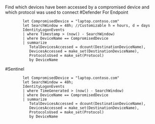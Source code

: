 Find which devices have been accessed by a compromised device and which protocol was used to connect
#Defender For Endpoint
```
		let CompromisedDevice = "laptop.contoso.com"
		let SearchWindow = 48h; //Customizable h = hours, d = days
		IdentityLogonEvents
		| where Timestamp > (now() - SearchWindow)
		| where DeviceName == CompromisedDevice
		| summarize
 		   TotalDevicesAccessed = dcount(DestinationDeviceName),
 		   DevicesAccessed = make_set(DestinationDeviceName),
  		   ProtocolsUsed = make_set(Protocol)
  		   by DeviceName
```
#Sentinel
```
		let CompromisedDevice = "laptop.contoso.com"
		let SearchWindow = 48h;
		IdentityLogonEvents
		| where TimeGenerated > (now() - SearchWindow)
		| where DeviceName == CompromisedDevice
		| summarize
 		   TotalDevicesAccessed = dcount(DestinationDeviceName),
  		   DevicesAccessed = make_set(DestinationDeviceName),
  		   ProtocolsUsed = make_set(Protocol)
   		   by DeviceName
```



